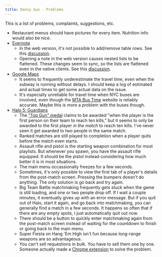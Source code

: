 ```yaml
---
title: Danny Guo · Problems
---
```

This is a list of problems, complaints, suggestions, etc.

* Restaurant menus should have pictures for every item. Nutrition info would also be nice.
* [Evernote](https://evernote.com/)
    * In the web version, it's not possible to add/remove table rows. See this [discussion](https://discussion.evernote.com/topic/98147-editing-table-on-the-web-with-basic/).
    * Opening a note in the web version causes nested lists to be flattened. These changes seem to sync, so the lists are flattened even in the native clients. See this [discussion](https://discussion.evernote.com/topic/112541-why-are-bullet-points-numbered-lists-suddenly-completely-broken/).
* [Google Maps](https://www.google.com/maps)
    * It seems to frequently underestimate the travel time, even when the subway is running without delays. I should keep a log of estimated and actual times to get some actual data on the issue.
    * It's especially unreliable for travel time when NYC buses are involved, even though the [MTA Bus Time](http://bustime.mta.info/) website is reliably accurate. Maybe this is more a problem with the buses though.
* [Halo 5: Guardians](https://en.wikipedia.org/wiki/Halo_5:_Guardians)
    * The ["Top Gun" medal](http://halo.wikia.com/wiki/Top_Gun_medal) claims to be awarded "when the player is the first person on their team to reach ten kills," but it seems to only be awarded to the first player *in the match* to reach ten kills. I've never seen it get awarded to two people in the same match.
    * Ranked matches are still played to completion when a player quits before the match even starts.
    * Assault rifle and pistol is the starting weapon combination for most playlists. But whenever you spawn, you have the assault rifle equipped. It should be the pistol instead considering how much better it is in most situations.
    * The main menu occassionally freezes for a few seconds.
    * Sometimes, it's only possible to view the first tab of a player's details from the post-match screen. Pressing the bumpers doesn't do anything. The only solution is go back and try again.
    * Big Team Battle matchmaking frequently gets stuck when the game is still loading, and one or two people drop off. If I wait a couple minutes, it eventually gives up with an error message. But if you quit out of Halo, start it again, and go back into matchmaking, you can generally find a match in a few seconds. It happens so often that if there are any empty spots, I just automatically quit out now.
    * There should be a button to quickly enter matchmaking again from the post-match screen instead of waiting for the countdown to finish or going back to the main menu.
    * Super Fiesta on Hang 'Em High isn't fun because long-range weapons are so advantageous.
    * You can't sell requestions in bulk. You have to sell them one by one. Someone actually made a [Chrome extension](https://chrome.google.com/webstore/detail/sell-reqs-tool/ifnmllpebfhkkpihacgmnpkjflmdajpn) to solve the problem.
